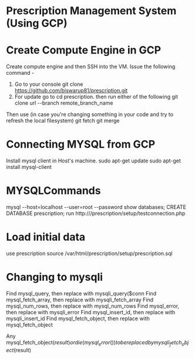 # Prescription Management System (Using GCP)

# Create Compute Engine in GCP
Create compute engine and then SSH into the VM. Issue the following command -

1. Go to your console git clone https://github.com/biswarup81/prescription.git
2. For update go to cd prescription. then run either of the following
git clone url --branch remote_branch_name


Then use (in case you're changing something in your code and try to refresh the local filesystem)
git fetch
git merge

# Connecting MYSQL from GCP

Install mysql client in Host's machine.
sudo apt-get update
sudo apt-get install mysql-client

# MYSQLCommands
mysql --host=localhost --user=root --password
show databases;
CREATE DATABASE prescription;
run http://<HOST>/prescription/setup/testconnection.php

# Load initial data
use prescription
source /var/html/prescription/setup/prescription.sql

# Changing to mysqli
Find mysql_query, then replace with mysqli_query($conn
Find mysql_fetch_array, then replace with mysqli_fetch_array
Find mysql_num_rows, then replace with mysql_num_rows
Find mysql_error, then replace with mysqli_error
Find mysql_insert_id, then replace with mysqli_insert_id
Find mysql_fetch_object, then replace with mysql_fetch_object

Any mysql_fetch_object($result) or die(mysql_error()) to be replaced by mysqli_fetch_object($result)



